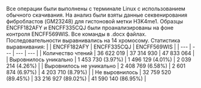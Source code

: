 Все операции были выполнены с терминале Linux с использованием обычного скачивания. 
На анализ были взяты данные секвенирования фибробластов (GM23248) для гистоновой метки H3K4me1. Образцы ENCFF182AFY и ENCFF335CQJ были проанализированы на фоне контроля ENCFF569WIS. Все команды в .docx файлах. Последовательности выравнивались на 14 хромосому.
Статистика выравнивания:
|  | ENCFF182AFY | ENCFF335CQJ | ENCFF569WIS |
| --- | --- | --- | --- |
| Количество чтений | 36 622 019 | 37 314 930 | 47 833 064 |
| Выровнилось уникально | 1 453 730 (3.97%) | 1 496 129 (4.01%) | 2 039 214 (4.26%) |
| Выровнилось не уникально  | 2 408 769 (6.58%) | 2 601 874 (6.97%) | 4 203 710 (8.79%) |
| Не выровнилось | 32 759 520 (89.45%) | 33 216 927 (89.02%) | 41 590 140 (86.95%) |
